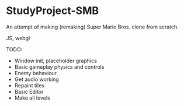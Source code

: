 # StudyProject-SMB
An attempt of making (remaking) Super Mario Bros. clone from scratch.

JS, webgl

TODO:
- Window init, placeholder graphics
- Basic gameplay physics and controls
- Enemy behaviour
- Get audio working
- Repaint tiles
- Basic Editor
- Make all levels
